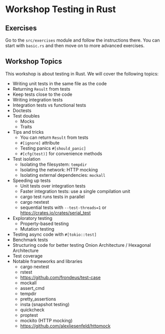 # Workshop Testing in Rust

## Exercises

Go to the `src/exercises` module and follow the instructions there.
You can start with `basic.rs` and then move on to more advanced exercises.

## Workshop Topics

This workshop is about testing in Rust. We will cover the following topics:

- Writing unit tests in the same file as the code
- Returning `Result` from tests
- Keep tests close to the code
- Writing integration tests
- Integration tests vs functional tests
- Doctests
- Test doubles
  - Mocks
  - Traits
- Tips and tricks
  - You can return `Result` from tests
  - `#[ignore]` attribute
  - Testing panics `#[should_panic]`
  - `#[cfg(test)]` for convenience methods
- Test isolation
  - Isolating the filesystem: `tempdir`
  - Isolating the network: HTTP mocking
  - Isolating external dependencies: `mockall`
- Speeding up tests
  - Unit tests over integration tests
  - Faster integration tests: use a single compilation unit
  - cargo test runs tests in parallel
  - cargo nextest
  - sequential tests with `--test-threads=1` or https://crates.io/crates/serial_test
- Exploratory testing
  - Property-based testing
  - Mutation testing
- Testing async code with `#[tokio::test]`
- Benchmark tests
- Structuring code for better testing
  Onion Architecture / Hexagonal Architecture
- Test coverage
- Notable frameworks and libraries
  - cargo nextest
  - rstest
  - https://github.com/frondeus/test-case
  - mockall
  - assert_cmd
  - tempdir
  - pretty_assertions
  - insta (snapshot testing)
  - quickcheck
  - proptest
  - mockito (HTTP mocking)
  - https://github.com/alexliesenfeld/httpmock





